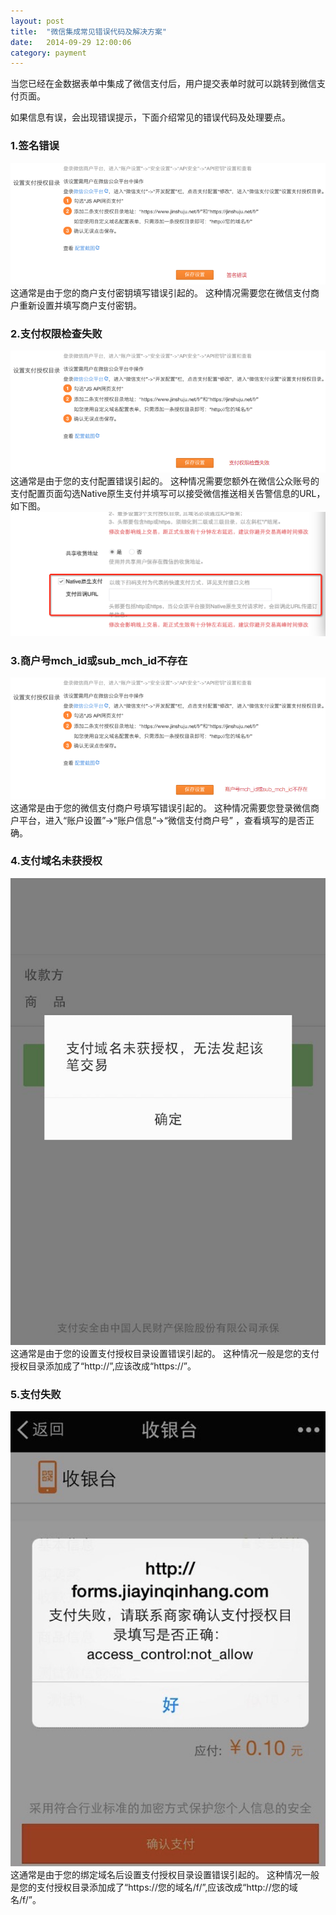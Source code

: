 ```yaml
---
layout: post
title:  "微信集成常见错误代码及解决方案"
date:   2014-09-29 12:00:06
category: payment
---
```


当您已经在金数据表单中集成了微信支付后，用户提交表单时就可以跳转到微信支付页面。

如果信息有误，会出现错误提示，下面介绍常见的错误代码及处理要点。

### 1.签名错误
![](/images/wxpay-faq-1.png)
这通常是由于您的商户支付密钥填写错误引起的。
这种情况需要您在微信支付商户重新设置并填写商户支付密钥。

### 2.支付权限检查失败
![](/images/wxpay-faq-2.png)
这通常是由于您的支付配置错误引起的。
这种情况需要您额外在微信公众账号的支付配置页面勾选Native原生支付并填写可以接受微信推送相关告警信息的URL，如下图。
![](/images/wxpay-faq-2-1.png)


### 3.商户号mch\_id或sub\_mch\_id不存在
![](/images/wxpay-faq-3.png)
这通常是由于您的微信支付商户号填写错误引起的。
这种情况需要您登录微信商户平台，进入“账户设置”->“账户信息”->“微信支付商户号” ，查看填写的是否正确。

### 4.支付域名未获授权
![](/images/wxpay-faq-4.png)
这通常是由于您的设置支付授权目录设置错误引起的。
这种情况一般是您的支付授权目录添加成了“http://”,应该改成“https://”。

### 5.支付失败
![](/images/wxpay-faq-5.png)
这通常是由于您的绑定域名后设置支付授权目录设置错误引起的。
这种情况一般是您的支付授权目录添加成了“https://您的域名/f/”,应该改成“http://您的域名/f/”。